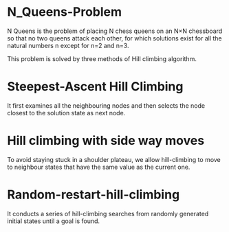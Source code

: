 # N_Queens-Problem
 

N Queens is the problem of placing N chess queens on an N×N chessboard so that no two queens attack each other, for which solutions exist for all the natural numbers n except for n=2 and n=3.

This problem is solved by three methods of Hill climbing algorithm.
 
# Steepest-Ascent Hill Climbing

It first examines all the neighbouring nodes and then selects the node closest to the solution state as next node.

# Hill climbing with side way moves

To avoid staying stuck in a shoulder plateau, we allow hill-climbing to move to neighbour states that have the same value as the current one.

# Random-restart-hill-climbing

It conducts a series of hill-climbing searches from randomly generated initial states until a goal is found.
     

